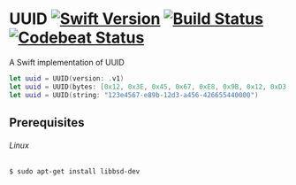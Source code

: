 UUID [![Swift Version](https://img.shields.io/badge/Swift-4.1-orange.svg)](https://swift.org/download/#snapshots) [![Build Status](https://travis-ci.org/DavidSkrundz/UUID.svg?branch=master)](https://travis-ci.org/DavidSkrundz/UUID) [![Codebeat Status](https://codebeat.co/badges/68c11dd2-40b7-4397-9b27-cbd5f3fd356c)](https://codebeat.co/projects/github-com-davidskrundz-uuid)
====

A Swift implementation of UUID

```Swift
let uuid = UUID(version: .v1)
let uuid = UUID(bytes: [0x12, 0x3E, 0x45, 0x67, 0xE8, 0x9B, 0x12, 0xD3, 0xA4, 0x56, 0x42, 0x66, 0x55, 0x44, 0x00, 0x00])
let uuid = UUID(string: "123e4567-e89b-12d3-a456-426655440000")
```


Prerequisites
-------------

###### Linux
`$ sudo apt-get install libbsd-dev`
